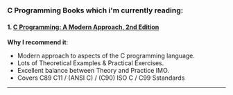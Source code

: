 ### C Programming Books which i'm currently reading:

#### 1. [**C Programming: A Modern Approach, 2nd Edition**](https://www.amazon.com/C-Programming-Modern-Approach-2nd/dp/0393979504)

**Why I recommend it**:
- Modern approach to aspects of the C programming language.
- Lots of Theoretical Examples & Practical Exercises.
- Excellent balance between Theory and Practice IMO.
- Covers C89 C11 / (ANSI C) / (C90) ISO C / C99 Sstandards

---
